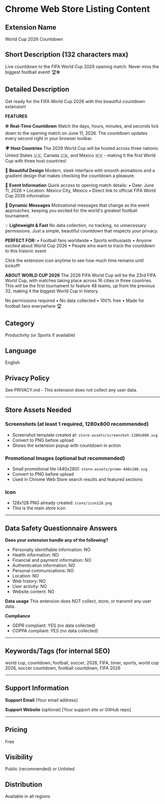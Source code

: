 # Chrome Web Store Listing Content

## Extension Name
World Cup 2026 Countdown

## Short Description (132 characters max)
Live countdown to the FIFA World Cup 2026 opening match. Never miss the biggest football event! 🏆⚽

## Detailed Description

Get ready for the FIFA World Cup 2026 with this beautiful countdown extension!

**FEATURES**

⚽ **Real-Time Countdown**
Watch the days, hours, minutes, and seconds tick down to the opening match on June 11, 2026. The countdown updates every second right in your browser toolbar.

🌍 **Host Countries**
The 2026 World Cup will be hosted across three nations: United States 🇺🇸, Canada 🇨🇦, and Mexico 🇲🇽 - making it the first World Cup with three host countries!

🎨 **Beautiful Design**
Modern, sleek interface with smooth animations and a gradient design that makes checking the countdown a pleasure.

📅 **Event Information**
Quick access to opening match details:
• Date: June 11, 2026
• Location: Mexico City, Mexico
• Direct link to official FIFA World Cup 2026 information

🔔 **Dynamic Messages**
Motivational messages that change as the event approaches, keeping you excited for the world's greatest football tournament.

💡 **Lightweight & Fast**
No data collection, no tracking, no unnecessary permissions. Just a simple, beautiful countdown that respects your privacy.

**PERFECT FOR:**
• Football fans worldwide
• Sports enthusiasts
• Anyone excited about World Cup 2026
• People who want to track the countdown to this historic event

Click the extension icon anytime to see how much time remains until kickoff!

**ABOUT WORLD CUP 2026**
The 2026 FIFA World Cup will be the 23rd FIFA World Cup, with matches taking place across 16 cities in three countries. This will be the first tournament to feature 48 teams, up from the previous 32, making it the biggest World Cup in history.

No permissions required • No data collected • 100% free • Made for football fans everywhere 🏆

## Category
Productivity (or Sports if available)

## Language
English

## Privacy Policy
See PRIVACY.md - This extension does not collect any user data.

---

## Store Assets Needed

### Screenshots (at least 1 required, 1280x800 recommended)
- Screenshot template created at: `store-assets/screenshot-1280x800.svg`
- Convert to PNG before upload
- Shows the extension popup with countdown in action

### Promotional Images (optional but recommended)
- Small promotional tile (440x280): `store-assets/promo-440x280.svg`
- Convert to PNG before upload
- Used in Chrome Web Store search results and featured sections

### Icon
- 128x128 PNG already created: `icons/icon128.png`
- This is the main store icon

---

## Data Safety Questionnaire Answers

**Does your extension handle any of the following?**
- Personally identifiable information: NO
- Health information: NO
- Financial and payment information: NO
- Authentication information: NO
- Personal communications: NO
- Location: NO
- Web history: NO
- User activity: NO
- Website content: NO

**Data usage**
This extension does NOT collect, store, or transmit any user data.

**Compliance**
- GDPR compliant: YES (no data collected)
- COPPA compliant: YES (no data collected)

---

## Keywords/Tags (for internal SEO)
world cup, countdown, football, soccer, 2026, FIFA, timer, sports, world cup 2026, soccer countdown, football countdown, FIFA 2026

---

## Support Information

**Support Email**
[Your email address]

**Support Website** (optional)
[Your support site or GitHub repo]

---

## Pricing
Free

## Visibility
Public (recommended) or Unlisted

## Distribution
Available in all regions
